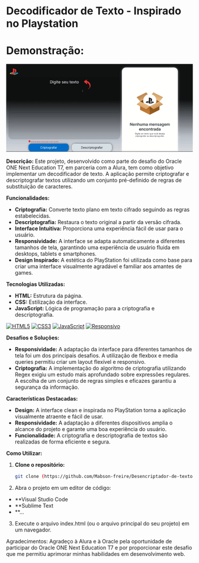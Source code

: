 # Decodificador de Texto - Inspirado no Playstation

# Demonstração:

![GIF animado](./assets/images/0726.gif)

**Descrição:**
Este projeto, desenvolvido como parte do desafio do Oracle ONE Next Education T7, em parceria com a Alura, tem como objetivo implementar um decodificador de texto. A aplicação permite criptografar e descriptografar textos utilizando um conjunto pré-definido de regras de substituição de caracteres.

**Funcionalidades:**

* **Criptografia:** Converte texto plano em texto cifrado seguindo as regras estabelecidas.
* **Descriptografia:** Restaura o texto original a partir da versão cifrada.
* **Interface Intuitiva:** Proporciona uma experiência fácil de usar para o usuário.
* **Responsividade:** A interface se adapta automaticamente a diferentes tamanhos de tela, garantindo uma experiência de usuário fluida em desktops, tablets e smartphones.
* **Design Inspirado:** A estética do PlayStation foi utilizada como base para criar uma interface visualmente agradável e familiar aos amantes de games.

**Tecnologias Utilizadas:**
* **HTML:** Estrutura da página.
* **CSS:** Estilização da interface.
* **JavaScript:** Lógica de programação para a criptografia e descriptografia.

[![HTML5](https://img.shields.io/badge/html5-%23E34F26B.svg?style=for-the-badge&logo=html5&logoColor=white)](https://developer.mozilla.org/en-US/docs/Web/HTML)
[![CSS3](https://img.shields.io/badge/CSS3-%231572B6.svg?style=for-the-badge&logo=css3&logoColor=white)](https://developer.mozilla.org/en-US/docs/Web/CSS)
[![JavaScript](https://img.shields.io/badge/JavaScript-%23323330.svg?style=for-the-badge&logo=logo=javascript&logoColor=F7DF1E)](https://developer.mozilla.org/en-US/docs/Web/JavaScript)
[![Responsivo](https://img.shields.io/badge/Responsivo-Verde.svg?style=for-the-badge&logo=css3&logoColor=white)](https://developer.mozilla.org/en-US/docs/Web/CSS)

**Desafios e Soluções:**

* **Responsividade:** A adaptação da interface para diferentes tamanhos de tela foi um dos principais desafios. A utilização de flexbox e media queries permitiu criar um layout flexível e responsivo.
* **Criptografia:** A implementação do algoritmo de criptografia utilizando Regex exigiu um estudo mais aprofundado sobre expressões regulares. A escolha de um conjunto de regras simples e eficazes garantiu a segurança da informação.

**Características Destacadas:**

* **Design:** A interface clean e inspirada no PlayStation torna a aplicação visualmente atraente e fácil de usar.
* **Responsividade:** A adaptação a diferentes dispositivos amplia o alcance do projeto e garante uma boa experiência do usuário.
* **Funcionalidade:** A criptografia e descriptografia de textos são realizadas de forma eficiente e segura.

**Como Utilizar:**
1. **Clone o repositório:**
   ```bash
   git clone (https://github.com/Mabson-freire/Desencriptador-de-textos.git)
2. Abra o projeto em um editor de código:
* **Visual Studio Code
* **Sublime Text
* **...
  
3. Execute o arquivo index.html (ou o arquivo principal do seu projeto) em um navegador.

Agradecimentos:
Agradeço à Alura e à Oracle pela oportunidade de participar do Oracle ONE Next Education T7 e por proporcionar este desafio que me permitiu aprimorar minhas habilidades em desenvolvimento web.
